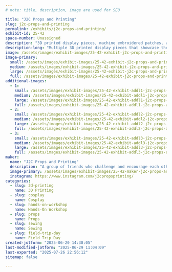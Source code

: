 ```yaml
---
# note: title, description, image are used for SEO

title: "J2C Props and Printing"
slug: j2c-props-and-printing
permalink: /exhibits/j2c-props-and-printing/
exhibit-id: 25-42
space-number: Unassigned
description: "3D printed display pieces, machine embroidered patches, and hands on painting experience."
description-long: "Multiple 3D printed display pieces that showcase the groups expertise in printing, painting, and lighting. The pieces demonstrate various techniques from electronics and lighting, to airbrushing and glow paint. All of the props and miniatures are 3D printed using ABS, PLA, and Resin in a variety of scales from 1/6th to life size. We've been 3D printing for many years and we are eager to share the techniques and experience we've learned along with visitors. Many pieces will be for sale.  This year we will be also hosting a Hands on Workshop where you will be able to paint 3d printed models for a small fee."
image: /assets/images/exhibit-images/25-42-exhibit-j2c-props-and-printing-img-8973-large.PNG
image-primary: 
  small: /assets/images/exhibit-images/25-42-exhibit-j2c-props-and-printing-img-8973-small.PNG
  medium: /assets/images/exhibit-images/25-42-exhibit-j2c-props-and-printing-img-8973-medium.PNG
  large: /assets/images/exhibit-images/25-42-exhibit-j2c-props-and-printing-img-8973-large.PNG
  full: /assets/images/exhibit-images/25-42-exhibit-j2c-props-and-printing-img-8973-full.PNG
additional-images: 
  - 1:
    small: /assets/images/exhibit-images/25-42-exhibit-addl1-j2c-props-and-printing-img-1625-6793-small.jpg
    medium: /assets/images/exhibit-images/25-42-exhibit-addl1-j2c-props-and-printing-img-1625-6793-medium.jpg
    large: /assets/images/exhibit-images/25-42-exhibit-addl1-j2c-props-and-printing-img-1625-6793-large.jpg
    full: /assets/images/exhibit-images/25-42-exhibit-addl1-j2c-props-and-printing-img-1625-6793-full.jpg
  - 2:
    small: /assets/images/exhibit-images/25-42-exhibit-addl2-j2c-props-and-printing-img-9290-7572-small.JPG
    medium: /assets/images/exhibit-images/25-42-exhibit-addl2-j2c-props-and-printing-img-9290-7572-medium.JPG
    large: /assets/images/exhibit-images/25-42-exhibit-addl2-j2c-props-and-printing-img-9290-7572-large.JPG
    full: /assets/images/exhibit-images/25-42-exhibit-addl2-j2c-props-and-printing-img-9290-7572-full.JPG
  - 3:
    small: /assets/images/exhibit-images/25-42-exhibit-addl3-j2c-props-and-printing-img-0385-1-7864-small.JPG
    medium: /assets/images/exhibit-images/25-42-exhibit-addl3-j2c-props-and-printing-img-0385-1-7864-medium.JPG
    large: /assets/images/exhibit-images/25-42-exhibit-addl3-j2c-props-and-printing-img-0385-1-7864-large.JPG
    full: /assets/images/exhibit-images/25-42-exhibit-addl3-j2c-props-and-printing-img-0385-1-7864-full.JPG
maker: 
  name: "J2C Props and Printing"
  description: "A group of friends who challenge and encourage each other to learn and improve the quality of their 3D prop printing, cosplay, machine embroidery, model making, and painting"
  image-primary: /assets/images/exhibit-images/25-42-maker-j2c-props-and-printing-img-1625-7236-medium.jpg
  instagram: https://www.instagram.com/j2cpropsprinting/
categories: 
  - slug: 3d-printing
    name: 3D Printing
  - slug: cosplay
    name: Cosplay
  - slug: hands-on-workshop
    name: Hands-On Workshop
  - slug: props
    name: Props
  - slug: sewing
    name: Sewing
  - slug: field-trip-day
    name: Field Trip Day
created-jotform: "2025-06-20 14:38:05"
last-modified-jotform: "2025-06-29 11:04:09"
last-exported: "2025-07-26 22:56:12"
sitemap: false

---
```

